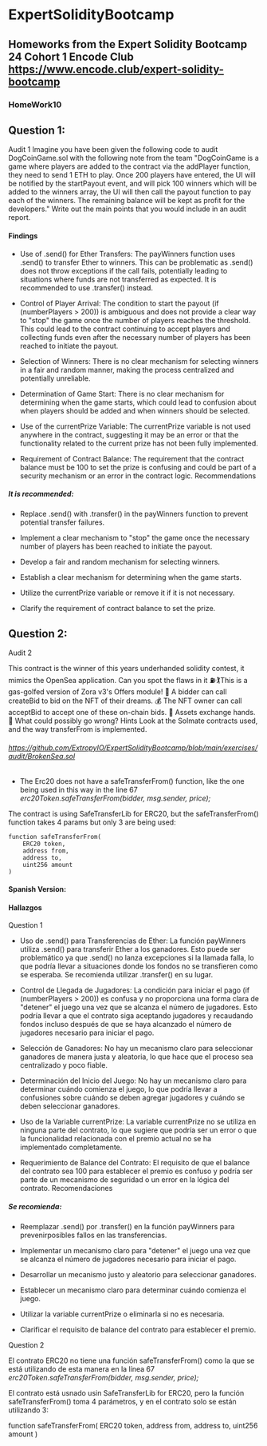 # ExpertSolidityBootcamp

## Homeworks from the Expert Solidity Bootcamp 24 Cohort 1 Encode Club https://www.encode.club/expert-solidity-bootcamp

### HomeWork10

## Question 1:

Audit 1
Imagine you have been given the following code
to audit
DogCoinGame.sol
with the following note from the team
"DogCoinGame is a game where players are
added to the contract via the addPlayer
function, they need to send 1 ETH to play.
Once 200 players have entered, the UI will be
notified by the startPayout event, and will pick
100 winners which will be added to the winners
array, the UI will then call the payout function to
pay each of the winners.
The remaining balance will be kept as profit for
the developers."
Write out the main points that you would include
in an audit report.

#### Findings

- Use of .send() for Ether Transfers: The payWinners function uses .send() to transfer Ether to winners. This can be problematic as .send() does not throw exceptions if the call fails, potentially leading to situations where funds are not transferred as expected. It is recommended to use .transfer() instead.

- Control of Player Arrival: The condition to start the payout (if (numberPlayers > 200)) is ambiguous and does not provide a clear way to "stop" the game once the number of players reaches the threshold. This could lead to the contract continuing to accept players and collecting funds even after the necessary number of players has been reached to initiate the payout.

- Selection of Winners: There is no clear mechanism for selecting winners in a fair and random manner, making the process centralized and potentially unreliable.

- Determination of Game Start: There is no clear mechanism for determining when the game starts, which could lead to confusion about when players should be added and when winners should be selected.

- Use of the currentPrize Variable: The currentPrize variable is not used anywhere in the contract, suggesting it may be an error or that the functionality related to the current prize has not been fully implemented.

- Requirement of Contract Balance: The requirement that the contract balance must be 100 to set the prize is confusing and could be part of a security mechanism or an error in the contract logic.
  Recommendations

##### It is recommended:

- Replace .send() with .transfer() in the payWinners function to prevent potential transfer failures.

- Implement a clear mechanism to "stop" the game once the necessary number of players has been reached to initiate the payout.

- Develop a fair and random mechanism for selecting winners.

- Establish a clear mechanism for determining when the game starts.

- Utilize the currentPrize variable or remove it if it is not necessary.

- Clarify the requirement of contract balance to set the prize.

## Question 2:

Audit 2

This contract is the winner of this years
underhanded solidity contest, it mimics the
OpenSea application.
Can you spot the flaws in it
⛽🏌This is a gas-golfed version of Zora v3's
Offers module!
🤩 A bidder can call createBid to bid on the NFT
of their dreams.
💰 The NFT owner can call acceptBid to accept
one of these on-chain bids.
🤝 Assets exchange hands.
😤 What could possibly go wrong?
Hints
Look at the Solmate contracts used, and the
way transferFrom is implemented.

###### https://github.com/ExtropyIO/ExpertSolidityBootcamp/blob/main/exercises/audit/BrokenSea.sol

- The Erc20 does not have a safeTransferFrom() function, like the one being used in this way in the line 67 _erc20Token.safeTransferFrom(bidder, msg.sender, price);_

The contract is using SafeTransferLib for ERC20, but the safeTransferFrom() function takes 4 params but only 3 are being used:

    function safeTransferFrom(
        ERC20 token,
        address from,
        address to,
        uint256 amount
    )

#### Spanish Version:

#### Hallazgos

Question 1

- Uso de .send() para Transferencias de Ether: La función payWinners utiliza .send() para transferir Ether a los ganadores. Esto puede ser problemático ya que .send() no lanza excepciones si la llamada falla, lo que podría llevar a situaciones donde los fondos no se transfieren como se esperaba. Se recomienda utilizar .transfer() en su lugar.

- Control de Llegada de Jugadores: La condición para iniciar el pago (if (numberPlayers > 200)) es confusa y no proporciona una forma clara de "detener" el juego una vez que se alcanza el número de jugadores. Esto podría llevar a que el contrato siga aceptando jugadores y recaudando fondos incluso después de que se haya alcanzado el número de jugadores necesario para iniciar el pago.

- Selección de Ganadores: No hay un mecanismo claro para seleccionar ganadores de manera justa y aleatoria, lo que hace que el proceso sea centralizado y poco fiable.

- Determinación del Inicio del Juego: No hay un mecanismo claro para determinar cuándo comienza el juego, lo que podría llevar a confusiones sobre cuándo se deben agregar jugadores y cuándo se deben seleccionar ganadores.

- Uso de la Variable currentPrize: La variable currentPrize no se utiliza en ninguna parte del contrato, lo que sugiere que podría ser un error o que la funcionalidad relacionada con el premio actual no se ha implementado completamente.

- Requerimiento de Balance del Contrato: El requisito de que el balance del contrato sea 100 para establecer el premio es confuso y podría ser parte de un mecanismo de seguridad o un error en la lógica del contrato.
  Recomendaciones

##### Se recomienda:

- Reemplazar .send() por .transfer() en la función payWinners para prevenirposibles fallos en las transferencias.

- Implementar un mecanismo claro para "detener" el juego una vez que se alcanza el número de jugadores necesario para iniciar el pago.

- Desarrollar un mecanismo justo y aleatorio para seleccionar ganadores.

- Establecer un mecanismo claro para determinar cuándo comienza el juego.

- Utilizar la variable currentPrize o eliminarla si no es necesaria.

- Clarificar el requisito de balance del contrato para establecer el premio.

Question 2

El contrato ERC20 no tiene una función safeTransferFrom() como la que se está utilizando de esta manera en la línea 67 _erc20Token.safeTransferFrom(bidder, msg.sender, price);_

El contrato está usnado usin SafeTransferLib for ERC20, pero la función safeTransferFrom() toma 4 parámetros, y en el contrato solo se están utilizando 3:

function safeTransferFrom(
ERC20 token,
address from,
address to,
uint256 amount
)
